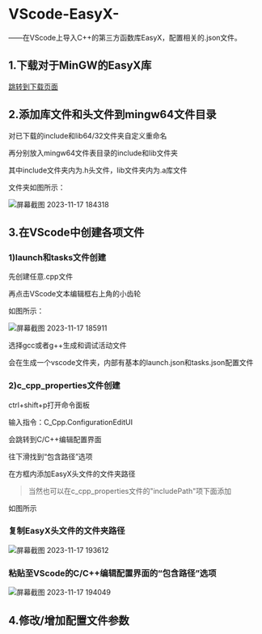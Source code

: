 # VScode-EasyX-

——在VScode上导入C++的第三方函数库EasyX，配置相关的.json文件。

## 1.下载对于MinGW的EasyX库

[跳转到下载页面](https://easyx.cn/t/download)

## 2.添加库文件和头文件到mingw64文件目录

对已下载的include和lib64/32文件夹自定义重命名

再分别放入mingw64文件表目录的include和lib文件夹

其中include文件夹内为.h头文件，lib文件夹内为.a库文件

文件夹如图所示：

![屏幕截图 2023-11-17 184318](https://github.com/APurpleCloud/VScode-EasyX-/assets/108115022/9f717515-5ea0-4849-93f8-cbcb41bc7bca)

## 3.在VScode中创建各项文件

### 1)launch和tasks文件创建

先创建任意.cpp文件

再点击VScode文本编辑框右上角的小齿轮

如图所示：

![屏幕截图 2023-11-17 185911](https://github.com/APurpleCloud/VScode-EasyX-/assets/108115022/e36ce427-730b-4637-b562-3f54a7b5d8cb)

选择gcc或者g++生成和调试活动文件

会在生成一个vscode文件夹，内部有基本的launch.json和tasks.json配置文件

### 2)c_cpp_properties文件创建

ctrl+shift+p打开命令面板

输入指令：C_Cpp.ConfigurationEditUI

会跳转到C/C++编辑配置界面

往下滑找到“包含路径”选项

在方框内添加EasyX头文件的文件夹路径

>当然也可以在c_cpp_properties文件的"includePath"项下面添加


如图所示

### 复制EasyX头文件的文件夹路径

![屏幕截图 2023-11-17 193612](https://github.com/APurpleCloud/VScode-EasyX-/assets/108115022/98d86176-0d8a-4fbe-a44b-2bf7d8a42604)


### 粘贴至VScode的C/C++编辑配置界面的“包含路径”选项

![屏幕截图 2023-11-17 194049](https://github.com/APurpleCloud/VScode-EasyX-/assets/108115022/79ce0147-e0e7-4145-bf8c-ee5698e9586c)

## 4.修改/增加配置文件参数























